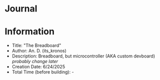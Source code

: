 # Journal

# Information
- Title: "The Breadboard"
- Author: An. D. (its_kronos)
- Description: Breadboard, but microcontroller (AKA custom devboard) *probably change later*
- Creation Date: 6/24/2025
- Total Time (before building): - 
